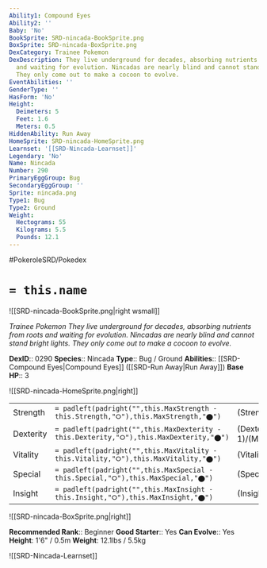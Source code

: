 ```yaml
---
Ability1: Compound Eyes
Ability2: ''
Baby: 'No'
BookSprite: SRD-nincada-BookSprite.png
BoxSprite: SRD-nincada-BoxSprite.png
DexCategory: Trainee Pokemon
DexDescription: They live underground for decades, absorbing nutrients from roots
  and waiting for evolution. Nincadas are nearly blind and cannot stand bright lights.
  They only come out to make a cocoon to evolve.
EventAbilities: ''
GenderType: ''
HasForm: 'No'
Height:
  Deimeters: 5
  Feet: 1.6
  Meters: 0.5
HiddenAbility: Run Away
HomeSprite: SRD-nincada-HomeSprite.png
Learnset: '[[SRD-Nincada-Learnset]]'
Legendary: 'No'
Name: Nincada
Number: 290
PrimaryEggGroup: Bug
SecondaryEggGroup: ''
Sprite: nincada.png
Type1: Bug
Type2: Ground
Weight:
  Hectograms: 55
  Kilograms: 5.5
  Pounds: 12.1
---
```


#PokeroleSRD/Pokedex

# `= this.name`

![[SRD-nincada-BookSprite.png|right wsmall]]

*Trainee Pokemon*
*They live underground for decades, absorbing nutrients from roots and waiting for evolution. Nincadas are nearly blind and cannot stand bright lights. They only come out to make a cocoon to evolve.*

**DexID**:: 0290
**Species**:: Nincada
**Type**:: Bug / Ground
**Abilities**:: [[SRD-Compound Eyes|Compound Eyes]] ([[SRD-Run Away|Run Away]])
**Base HP**:: 3

![[SRD-nincada-HomeSprite.png|right]]

|           |                                                                                        |                                          |
| --------- | -------------------------------------------------------------------------------------- | ---------------------------------------- |
| Strength  | `= padleft(padright("",this.MaxStrength - this.Strength,"⭘"),this.MaxStrength,"⬤")`    | (Strength::2)/(MaxStrength::4)   |
| Dexterity | `= padleft(padright("",this.MaxDexterity - this.Dexterity,"⭘"),this.MaxDexterity,"⬤")` | (Dexterity:: 1)/(MaxDexterity::3) |
| Vitality  | `= padleft(padright("",this.MaxVitality - this.Vitality,"⭘"),this.MaxVitality,"⬤")`    | (Vitality::2)/(MaxVitality::5)   |
| Special   | `= padleft(padright("",this.MaxSpecial - this.Special,"⭘"),this.MaxSpecial,"⬤")`       | (Special::1)/(MaxSpecial::3)     |
| Insight   | `= padleft(padright("",this.MaxInsight - this.Insight,"⭘"),this.MaxInsight,"⬤")`       | (Insight::1)/(MaxInsight::3)     |

![[SRD-nincada-BoxSprite.png|right]]

**Recommended Rank**:: Beginner
**Good Starter**:: Yes
**Can Evolve**:: Yes
**Height**: 1'6" / 0.5m
**Weight**: 12.1lbs / 5.5kg

![[SRD-Nincada-Learnset]]